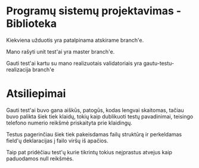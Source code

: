 # Programų sistemų projektavimas - Biblioteka

Kiekviena užduotis yra patalpinama atskirame branch'e.

Mano rašyti unit test'ai yra master branch'e.

Gauti test'ai kartu su mano realizuotais validatoriais yra gautu-testu-realizacija branch'e

# Atsiliepimai

Gauti test'ai buvo gana aiškūs, patogūs, kodas lengvai skaitomas, tačiau buvo palikta šiek tiek klaidų, tokių kaip dublikuoti testų pavadinimai, teisingo telefono numerio reikšmė priskaityta prie klaidingų.

Testus pagerinčiau šiek tiek pakeisdamas failų struktūrą ir perkeldamas field'ų deklaracijas į failo viršų iš apačios.
	
Taip pat pridėčiau test'ų kurie tikrintų tokius neįprastus atvejus kaip paduodamos null reikšmės.
